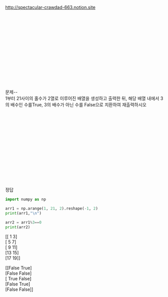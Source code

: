 http://spectacular-crawdad-663.notion.site



<br><br><br><br><br><br><br><br><br><br><br><br><br>




문제--<br>
1부터 21사이의 홀수가 2열로 이루어진 배열을 생성하고 출력한 뒤, 
해당 배열 내에서 3의 배수인 수를True, 3의 배수가 아닌 수를 False으로 치환하여 재출력하시오




<br><br><br><br><br><br><br><br><br><br><br><br><br>



정답<br>
```Python
import numpy as np

arr1 = np.arange(1, 21, 2).reshape(-1, 2)
print(arr1,"\n")

arr2 = arr1%3==0
print(arr2)
```
[[ 1  3] <br>
 [ 5  7] <br>
 [ 9 11] <br>
 [13 15] <br>
 [17 19]] <br>

[[False  True] <br>
 [False False] <br>
 [ True False] <br>
 [False  True] <br>
 [False False]] <br>
 <br>
